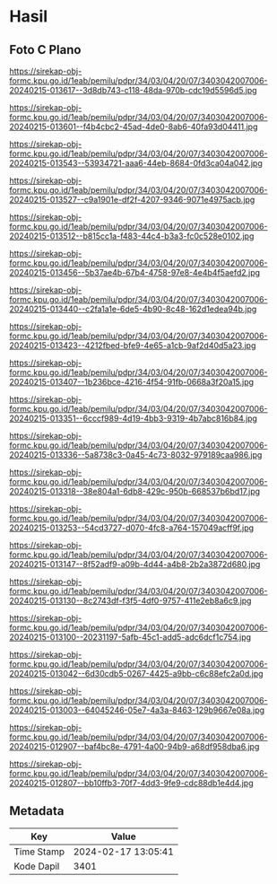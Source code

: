 # Hasil

## Foto C Plano

https://sirekap-obj-formc.kpu.go.id/1eab/pemilu/pdpr/34/03/04/20/07/3403042007006-20240215-013617--3d8db743-c118-48da-970b-cdc19d5596d5.jpg

https://sirekap-obj-formc.kpu.go.id/1eab/pemilu/pdpr/34/03/04/20/07/3403042007006-20240215-013601--f4b4cbc2-45ad-4de0-8ab6-40fa93d04411.jpg

https://sirekap-obj-formc.kpu.go.id/1eab/pemilu/pdpr/34/03/04/20/07/3403042007006-20240215-013543--53934721-aaa6-44eb-8684-0fd3ca04a042.jpg

https://sirekap-obj-formc.kpu.go.id/1eab/pemilu/pdpr/34/03/04/20/07/3403042007006-20240215-013527--c9a1901e-df2f-4207-9346-9071e4975acb.jpg

https://sirekap-obj-formc.kpu.go.id/1eab/pemilu/pdpr/34/03/04/20/07/3403042007006-20240215-013512--b815cc1a-f483-44c4-b3a3-fc0c528e0102.jpg

https://sirekap-obj-formc.kpu.go.id/1eab/pemilu/pdpr/34/03/04/20/07/3403042007006-20240215-013456--5b37ae4b-67b4-4758-97e8-4e4b4f5aefd2.jpg

https://sirekap-obj-formc.kpu.go.id/1eab/pemilu/pdpr/34/03/04/20/07/3403042007006-20240215-013440--c2fa1a1e-6de5-4b90-8c48-162d1edea94b.jpg

https://sirekap-obj-formc.kpu.go.id/1eab/pemilu/pdpr/34/03/04/20/07/3403042007006-20240215-013423--4212fbed-bfe9-4e65-a1cb-9af2d40d5a23.jpg

https://sirekap-obj-formc.kpu.go.id/1eab/pemilu/pdpr/34/03/04/20/07/3403042007006-20240215-013407--1b236bce-4216-4f54-91fb-0668a3f20a15.jpg

https://sirekap-obj-formc.kpu.go.id/1eab/pemilu/pdpr/34/03/04/20/07/3403042007006-20240215-013351--6cccf989-4d19-4bb3-9319-4b7abc816b84.jpg

https://sirekap-obj-formc.kpu.go.id/1eab/pemilu/pdpr/34/03/04/20/07/3403042007006-20240215-013336--5a8738c3-0a45-4c73-8032-979189caa986.jpg

https://sirekap-obj-formc.kpu.go.id/1eab/pemilu/pdpr/34/03/04/20/07/3403042007006-20240215-013318--38e804a1-6db8-429c-950b-668537b6bd17.jpg

https://sirekap-obj-formc.kpu.go.id/1eab/pemilu/pdpr/34/03/04/20/07/3403042007006-20240215-013253--54cd3727-d070-4fc8-a764-157049acff9f.jpg

https://sirekap-obj-formc.kpu.go.id/1eab/pemilu/pdpr/34/03/04/20/07/3403042007006-20240215-013147--8f52adf9-a09b-4d44-a4b8-2b2a3872d680.jpg

https://sirekap-obj-formc.kpu.go.id/1eab/pemilu/pdpr/34/03/04/20/07/3403042007006-20240215-013130--8c2743df-f3f5-4df0-9757-411e2eb8a6c9.jpg

https://sirekap-obj-formc.kpu.go.id/1eab/pemilu/pdpr/34/03/04/20/07/3403042007006-20240215-013100--20231197-5afb-45c1-add5-adc6dcf1c754.jpg

https://sirekap-obj-formc.kpu.go.id/1eab/pemilu/pdpr/34/03/04/20/07/3403042007006-20240215-013042--6d30cdb5-0267-4425-a9bb-c6c88efc2a0d.jpg

https://sirekap-obj-formc.kpu.go.id/1eab/pemilu/pdpr/34/03/04/20/07/3403042007006-20240215-013003--64045246-05e7-4a3a-8463-129b9667e08a.jpg

https://sirekap-obj-formc.kpu.go.id/1eab/pemilu/pdpr/34/03/04/20/07/3403042007006-20240215-012907--baf4bc8e-4791-4a00-94b9-a68df958dba6.jpg

https://sirekap-obj-formc.kpu.go.id/1eab/pemilu/pdpr/34/03/04/20/07/3403042007006-20240215-012807--bb10ffb3-70f7-4dd3-9fe9-cdc88db1e4d4.jpg


## Metadata

| Key        | Value               |
| ---------- | ------------------- |
| Time Stamp | 2024-02-17 13:05:41 |
| Kode Dapil | 3401                |



